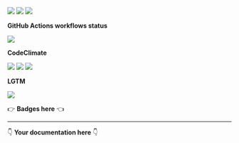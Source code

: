 ![](https://img.shields.io/github/package-json/v/kaskadi/kaskadi-stock-report-lambda)
![](https://img.shields.io/badge/code--style-standard-blue)
![](https://img.shields.io/github/license/kaskadi/kaskadi-stock-report-lambda?color=blue)

**GitHub Actions workflows status**

![](https://img.shields.io/github/workflow/status/kaskadi/kaskadi-stock-report-lambda/deploy?label=deployed&logo=Amazon%20AWS)
<!-- Only for branches which are not release/** or master -->
<!-- ![](https://img.shields.io/github/workflow/status/kaskadi/kaskadi-stock-report-lambda/syntax-test?label=syntax-test&logo=serverless) -->

**CodeClimate**

[![](https://img.shields.io/codeclimate/maintainability/kaskadi/kaskadi-stock-report-lambda?label=maintainability&logo=Code%20Climate)](https://codeclimate.com/github/kaskadi/kaskadi-stock-report-lambda)
[![](https://img.shields.io/codeclimate/tech-debt/kaskadi/kaskadi-stock-report-lambda?label=technical%20debt&logo=Code%20Climate)](https://codeclimate.com/github/kaskadi/kaskadi-stock-report-lambda)
[![](https://img.shields.io/codeclimate/coverage/kaskadi/kaskadi-stock-report-lambda?label=test%20coverage&logo=Code%20Climate)](https://codeclimate.com/github/kaskadi/kaskadi-stock-report-lambda)

**LGTM**

[![](https://img.shields.io/lgtm/grade/javascript/github/kaskadi/kaskadi-stock-report-lambda?label=code%20quality&logo=LGTM)](https://lgtm.com/projects/g/kaskadi/kaskadi-stock-report-lambda/?mode=list&logo=LGTM)

:point_right: **Badges here** :point_left:

****

:point_down: **Your documentation here** :point_down:
